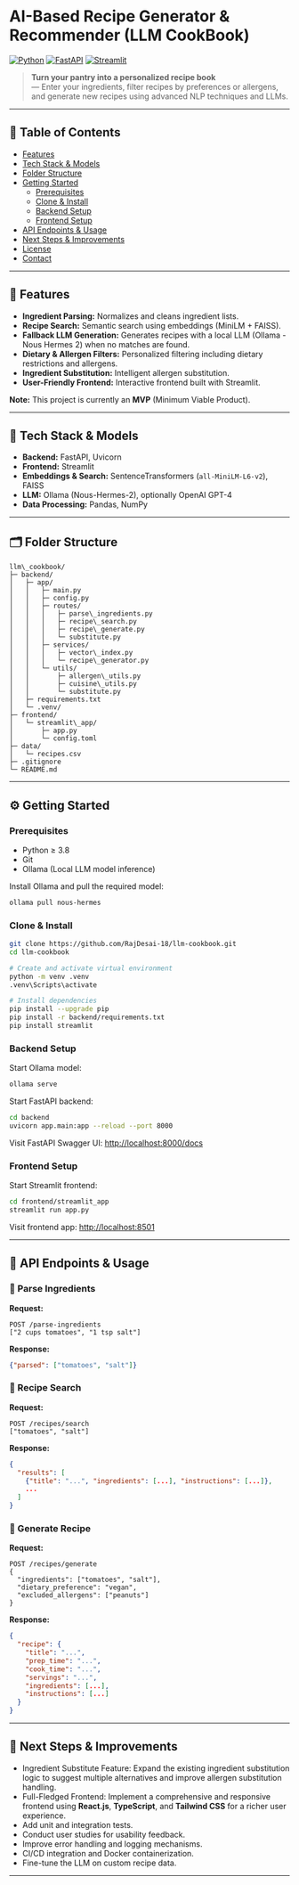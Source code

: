 # AI-Based Recipe Generator & Recommender (LLM CookBook)

[![Python](https://img.shields.io/badge/python-%3E%3D3.8-blue)](https://www.python.org/)
[![FastAPI](https://img.shields.io/badge/FastAPI-%3E%3D0.65-green)](https://fastapi.tiangolo.com/)
[![Streamlit](https://img.shields.io/badge/Streamlit-%3E%3D1.0-orange)](https://streamlit.io/)

> **Turn your pantry into a personalized recipe book**  
> — Enter your ingredients, filter recipes by preferences or allergens, and generate new recipes using advanced NLP techniques and LLMs.

---

## 📖 Table of Contents

- [Features](#-features)
- [Tech Stack & Models](#-tech-stack--models)
- [Folder Structure](#-folder-structure)
- [Getting Started](#-getting-started)
  - [Prerequisites](#prerequisites)
  - [Clone & Install](#clone--install)
  - [Backend Setup](#backend-setup)
  - [Frontend Setup](#frontend-setup)
- [API Endpoints & Usage](#-api-endpoints--usage)
- [Next Steps & Improvements](#-next-steps--improvements)
- [License](#-license)
- [Contact](#-contact)

---

## 🚀 Features

- **Ingredient Parsing:** Normalizes and cleans ingredient lists.
- **Recipe Search:** Semantic search using embeddings (MiniLM + FAISS).
- **Fallback LLM Generation:** Generates recipes with a local LLM (Ollama - Nous Hermes 2) when no matches are found.
- **Dietary & Allergen Filters:** Personalized filtering including dietary restrictions and allergens.
- **Ingredient Substitution:** Intelligent allergen substitution.
- **User-Friendly Frontend:** Interactive frontend built with Streamlit.

**Note:** This project is currently an **MVP** (Minimum Viable Product).

---

## 🧰 Tech Stack & Models

- **Backend:** FastAPI, Uvicorn
- **Frontend:** Streamlit
- **Embeddings & Search:** SentenceTransformers (`all-MiniLM-L6-v2`), FAISS
- **LLM:** Ollama (Nous-Hermes-2), optionally OpenAI GPT-4
- **Data Processing:** Pandas, NumPy

---

## 🗂 Folder Structure
```
llm\_cookbook/
├─ backend/
│   ├─ app/
│   │   ├─ main.py
│   │   ├─ config.py
│   │   ├─ routes/
│   │   │   ├─ parse\_ingredients.py
│   │   │   ├─ recipe\_search.py
│   │   │   ├─ recipe\_generate.py
│   │   │   └─ substitute.py
│   │   ├─ services/
│   │   │   ├─ vector\_index.py
│   │   │   └─ recipe\_generator.py
│   │   └─ utils/
│   │       ├─ allergen\_utils.py
│   │       ├─ cuisine\_utils.py
│   │       └─ substitute.py
│   ├─ requirements.txt
│   └─ .venv/
├─ frontend/
│   └─ streamlit\_app/
│       ├─ app.py
│       └─ config.toml
├─ data/
│   └─ recipes.csv
├─ .gitignore
└─ README.md
```
---

## ⚙ Getting Started

### Prerequisites

- Python ≥ 3.8
- Git
- Ollama (Local LLM model inference)

Install Ollama and pull the required model:

```bash
ollama pull nous-hermes
````

### Clone & Install

```bash
git clone https://github.com/RajDesai-18/llm-cookbook.git
cd llm-cookbook

# Create and activate virtual environment
python -m venv .venv
.venv\Scripts\activate

# Install dependencies
pip install --upgrade pip
pip install -r backend/requirements.txt
pip install streamlit
```

### Backend Setup

Start Ollama model:

```bash
ollama serve
```

Start FastAPI backend:

```bash
cd backend
uvicorn app.main:app --reload --port 8000
```

Visit FastAPI Swagger UI:
[http://localhost:8000/docs](http://localhost:8000/docs)

### Frontend Setup

Start Streamlit frontend:

```bash
cd frontend/streamlit_app
streamlit run app.py
```

Visit frontend app:
[http://localhost:8501](http://localhost:8501)

---

## 📡 API Endpoints & Usage

### 🔹 Parse Ingredients

**Request:**

```http
POST /parse-ingredients
["2 cups tomatoes", "1 tsp salt"]
```

**Response:**

```json
{"parsed": ["tomatoes", "salt"]}
```

### 🔹 Recipe Search

**Request:**

```http
POST /recipes/search
["tomatoes", "salt"]
```

**Response:**

```json
{
  "results": [
    {"title": "...", "ingredients": [...], "instructions": [...]},
    ...
  ]
}
```

### 🔹 Generate Recipe

**Request:**

```http
POST /recipes/generate
{
  "ingredients": ["tomatoes", "salt"],
  "dietary_preference": "vegan",
  "excluded_allergens": ["peanuts"]
}
```

**Response:**

```json
{
  "recipe": {
    "title": "...",
    "prep_time": "...",
    "cook_time": "...",
    "servings": "...",
    "ingredients": [...],
    "instructions": [...]
  }
}
```

---

## 🎯 Next Steps & Improvements

* Ingredient Substitute Feature: Expand the existing ingredient substitution logic to suggest multiple alternatives and improve allergen substitution handling.
* Full-Fledged Frontend: Implement a comprehensive and responsive frontend using **React.js**, **TypeScript**, and **Tailwind CSS** for a richer user experience.
* Add unit and integration tests.
* Conduct user studies for usability feedback.
* Improve error handling and logging mechanisms.
* CI/CD integration and Docker containerization.
* Fine-tune the LLM on custom recipe data.

---
